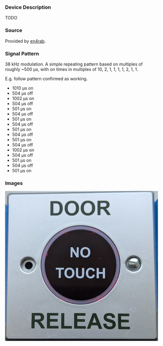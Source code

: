 ### Device Description

TODO

### Source

Provided by [en4rab](https://twitter.com/en4rab).

### Signal Pattern

38 kHz modulation. A simple repeating pattern based on multiples of roughly ~500 μs, with on times in multiples of 10, 2, 1, 1, 1, 1, 2, 1, 1.

E.g. follow pattern confirmed as working.

* 1010 μs on
* 504 μs off
* 1002 μs on
* 504 μs off
* 501 μs on
* 504 μs off
* 501 μs on
* 504 μs off
* 501 μs on
* 504 μs off
* 501 μs on
* 504 μs off
* 1002 μs on
* 504 μs off
* 501 μs on
* 504 μs off
* 501 μs on

### Images

![EBNT_TF_3](img/ebnt_tf_3.png)